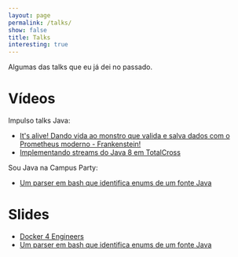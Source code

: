 ```yaml
---
layout: page
permalink: /talks/
show: false
title: Talks
interesting: true
---
```


Algumas das talks que eu já dei no passado.

# Vídeos

Impulso talks Java:
- [It's alive! Dando vida ao monstro que valida e salva dados com o Prometheus moderno - Frankenstein!](https://www.youtube.com/live/ZdKsfiMUA3s?t=350&si=KS6pMWJUtEzH9qyk)
- [Implementando streams do Java 8 em TotalCross](https://www.youtube.com/live/ZdKsfiMUA3s?t=6243&si=A4OWvQ7S93rPzri7)

Sou Java na Campus Party:
- [Um parser em bash que identifica enums de um fonte Java](https://www.youtube.com/live/HKCz99cIiuE?si=67oARWCT6xbfqHmq)

# Slides

- [Docker 4 Engineers](https://jeffque.github.io/docker4engineers/#0)
- [Um parser em bash que identifica enums de um fonte Java](https://jeffque.github.io/bash-java-enums-parser-butwhyyy/)